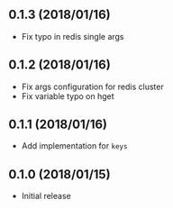 ## 0.1.3 (2018/01/16)

* Fix typo in redis single args

## 0.1.2 (2018/01/16)

* Fix args configuration for redis cluster
* Fix variable typo on hget

## 0.1.1 (2018/01/16)

* Add implementation for `keys`

## 0.1.0 (2018/01/15)

* Initial release
